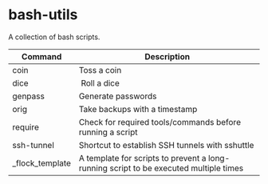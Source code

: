# bash-utils
A collection of bash scripts.

| Command | Description |
| --- | --- |
| coin | Toss a coin |
| dice | Roll a dice |
| genpass | Generate passwords |
| orig | Take backups with a timestamp |
| require | Check for required tools/commands before running a script |
| ssh-tunnel | Shortcut to establish SSH tunnels with sshuttle |
| _flock_template | A template for scripts to prevent a long-running script to be executed multiple times |
